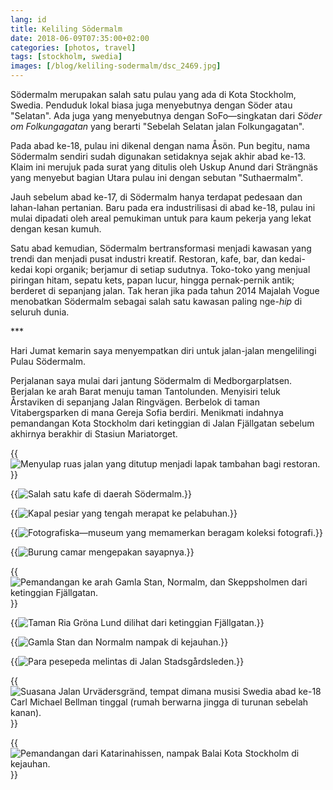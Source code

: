 ```yaml
---
lang: id
title: Keliling Södermalm
date: 2018-06-09T07:35:00+02:00
categories: [photos, travel]
tags: [stockholm, swedia]
images: [/blog/keliling-sodermalm/dsc_2469.jpg]
---
```

Södermalm merupakan salah satu pulau yang ada di Kota Stockholm, Swedia. Penduduk lokal biasa juga menyebutnya dengan Söder atau "Selatan". Ada juga yang menyebutnya dengan SoFo—singkatan dari *Söder om Folkungagatan* yang berarti "Sebelah Selatan jalan Folkungagatan".

Pada abad ke-18, pulau ini dikenal dengan nama Åsön. Pun begitu, nama Södermalm sendiri sudah digunakan setidaknya sejak akhir abad ke-13. Klaim ini merujuk pada surat yang ditulis oleh Uskup Anund dari Strängnäs yang menyebut bagian Utara pulau ini dengan sebutan "Suthaermalm".

Jauh sebelum abad ke-17, di Södermalm hanya terdapat pedesaan dan lahan-lahan pertanian. Baru pada era industrilisasi di abad ke-18, pulau ini mulai dipadati oleh areal pemukiman untuk para kaum pekerja yang lekat dengan kesan kumuh.

Satu abad kemudian, Södermalm bertransformasi menjadi kawasan yang trendi dan menjadi pusat industri kreatif. Restoran, kafe, bar, dan kedai-kedai kopi organik; berjamur di setiap sudutnya. Toko-toko yang menjual piringan hitam, sepatu kets, papan lucur, hingga pernak-pernik antik; berderet di sepanjang jalan. Tak heran jika pada tahun 2014 Majalah Vogue menobatkan Södermalm sebagai salah satu kawasan paling nge-*hip* di seluruh dunia.

\*\*\*

Hari Jumat kemarin saya menyempatkan diri untuk jalan-jalan mengelilingi Pulau Södermalm.

Perjalanan saya mulai dari jantung Södermalm di Medborgarplatsen. Berjalan ke arah Barat menuju taman Tantolunden. Menyisiri teluk Årstaviken di sepanjang Jalan Ringvägen. Berbelok di taman Vitabergsparken di mana Gereja Sofia berdiri. Menikmati indahnya pemandangan Kota Stockholm dari ketinggian di Jalan Fjällgatan sebelum akhirnya berakhir di Stasiun Mariatorget.

{{<img alt="Menyulap ruas jalan yang ditutup menjadi lapak tambahan bagi restoran." src="dsc_2422.jpg">}}

{{<img alt="Salah satu kafe di daerah Södermalm." src="dsc_2424.jpg">}}

{{<img alt="Kapal pesiar yang tengah merapat ke pelabuhan." src="dsc_2435.jpg">}}

{{<img alt="Fotografiska—museum yang memamerkan beragam koleksi fotografi." src="dsc_2436.jpg">}}

{{<img alt="Burung camar mengepakan sayapnya." src="dsc_2437.jpg">}}

{{<img alt="Pemandangan ke arah Gamla Stan, Normalm, dan Skeppsholmen dari ketinggian Fjällgatan." src="dsc_2438.jpg">}}

{{<img alt="Taman Ria Gröna Lund dilihat dari ketinggian Fjällgatan." src="dsc_2453.jpg">}}

{{<img alt="Gamla Stan dan Normalm nampak di kejauhan." src="dsc_2458.jpg">}}

{{<img alt="Para pesepeda melintas di Jalan Stadsgårdsleden." src="dsc_2460.jpg">}}

{{<img alt="Suasana Jalan Urvädersgränd, tempat dimana musisi Swedia abad ke-18 Carl Michael Bellman tinggal (rumah berwarna jingga di turunan sebelah kanan)." src="dsc_2469.jpg">}}

{{<img alt="Pemandangan dari Katarinahissen, nampak Balai Kota Stockholm di kejauhan." src="dsc_2474.jpg">}}
